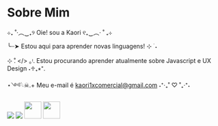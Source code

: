 # Sobre Mim

⊹₊ ˚‧︵‿₊୨ Oie! sou a Kaori ୧₊‿︵‧ ˚ ₊⊹

╰┈➤ Estou aqui para aprender novas linguagens! ⊹ ࣪ ˖

⊹ ̊. </> ｡ᵎ. Estou procurando aprender atualmente sobre Javascript e UX Design ˖♱₊⭒⁺.

⋆༺𓆩☠︎︎.+ Meu e-mail é kaori1xcomercial@gmail.com ˖⁺‧₊˚ ♡ ˚₊‧⁺˖

<img src="https://raw.githubusercontent.com/Kaori1x/foto/refs/heads/main/Banner%20do%20YouTube%20Formas%20e%20Widgets%20Preto%20Branco.png"/>
<img src="https://icongr.am/devicon/javascript-original.svg?size=128&color=currentColor"/>
<img src="https://icongr.am/devicon/mysql-plain.svg?size=128&color=currentColor" width="40" height="40"/>
<img src="https://icongr.am/devicon/mysql-plain.svg?size=128&color=currentColor" width="40" height="40"/>

